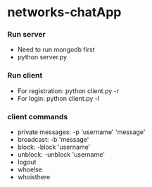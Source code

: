 # networks-chatApp

### Run server ###

* Need to run mongodb first
* python server.py

### Run client ###

* For registration: python client.py -r
* For login: python client.py -l

### client commands ###

* private messages: -p 'username' 'message'
* broadcast: -b 'message'
* block: -block 'username'
* unblock: -unblock 'username'
* logout
* whoelse
* whoisthere
